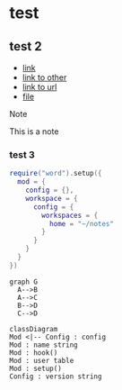 # test

## test 2

- [link](#test-3)
- [link to other](other.md)
- [link to url](https://github.com/clpi/word.lua)
- [file](./init.lua)

> [!Note]
>
> This is a note

### test 3

```lua
require("word").setup({
  mod = {
    config = {},
    workspace = {
      config = {
        workspaces = {
          home = "~/notes"
        }
      }
    }
  }
})
```
```mermaid
graph G
  A-->B
  A-->C
  B-->D
  C-->D
```

```mermaid
classDiagram
Mod <|-- Config : config
Mod : name string
Mod : hook()
Mod : user table
Mod : setup()
Config : version string
```
